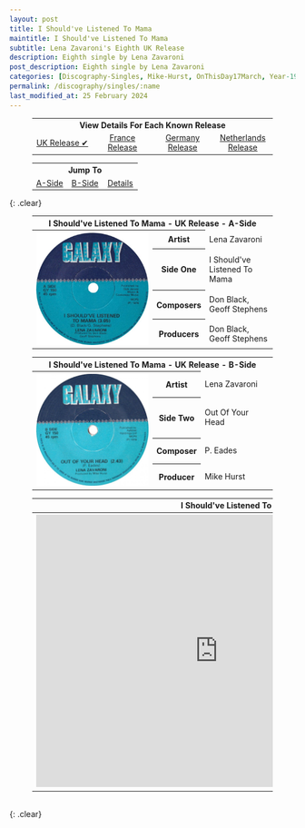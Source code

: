 ```yaml
---
layout: post
title: I Should've Listened To Mama
maintitle: I Should've Listened To Mama
subtitle: Lena Zavaroni's Eighth UK Release
description: Eighth single by Lena Zavaroni
post_description: Eighth single by Lena Zavaroni
categories: [Discography-Singles, Mike-Hurst, OnThisDay17March, Year-1978, Year-1978]
permalink: /discography/singles/:name
last_modified_at: 25 February 2024
---
```


<figure class="fig3">
<table style="text-align:center;">
<tr><th colspan="4">View Details For Each Known Release</th></tr>
<tr><td style="width:25%;"><a href="/discography/singles/1978-03-17-i-shouldve-listened-to-mama-uk">UK Release &#x2714;</a></td><td style="width:25%;"><a href="/discography/singles/1978-i-shouldve-listened-to-mama-france">France Release</a></td><td style="width:25%;"><a href="/discography/singles/1978-i-shouldve-listened-to-mama-germany">Germany Release</a></td><td style="width:25%;"><a href="/discography/singles/1979-i-shouldve-listened-to-mama-netherlands">Netherlands Release</a></td></tr>
</table>
</figure>

<figure class="fig3">
<table style="text-align:center;">
<tr><th colspan="6">Jump To</th></tr>
<tr><td style="width:33%;"><a href="#infobox1">A-Side</a></td><td style="width:34%;"><a href="#infobox2">B-Side</a></td><td style="width:33%;"><a href="#infobox3">Details</a></td></tr>
</table>
</figure>

{: .clear}

<figure class="fig3">
<table>
<tr id="infobox1"><th colspan="3">I Should've Listened To Mama - UK Release - A-Side</th></tr>
<tr><th style="width:50%; vertical-align:top;" rowspan="5" class="top">
<a href="/assets/images/singles/i-shouldve-listened-to-mama/1978-i-shouldve-listened-to-mama-uk-a-side.jpg"><img src="/assets/images/singles/i-shouldve-listened-to-mama/1978-i-shouldve-listened-to-mama-uk-a-side.jpg" class="full-width zoom-in" /></a>
</th></tr>
<tr><th style="width:15%;">Artist</th><td>Lena Zavaroni</td></tr>
<tr><th>Side One</th><td>I Should've Listened To Mama</td></tr>
<tr><th>Composers</th><td>Don Black, Geoff Stephens</td></tr>
<tr><th>Producers</th><td>Don Black, Geoff Stephens</td></tr>
</table>
</figure>

<figure class="fig3">
<table>
<tr id="infobox2"><th colspan="3">I Should've Listened To Mama - UK Release - B-Side</th></tr>
<tr><th style="width:50%; vertical-align:top;" rowspan="5" class="top">
<a href="/assets/images/singles/i-shouldve-listened-to-mama/1978-i-shouldve-listened-to-mama-uk-b-side.jpg"><img src="/assets/images/singles/i-shouldve-listened-to-mama/1978-i-shouldve-listened-to-mama-uk-b-side.jpg" class="full-width zoom-in" /></a>
</th></tr>
<tr><th style="width:15%;">Artist</th><td>Lena Zavaroni</td></tr>
<tr><th>Side Two</th><td>Out Of Your Head</td></tr>
<tr><th>Composer</th><td>P. Eades</td></tr>
<tr><th>Producer</th><td>Mike Hurst</td></tr>
</table>
</figure>

<figure class="fig3">
<table>
<tr id="infobox3"><th colspan="3">I Should've Listened To Mama - Details</th></tr>
<tr><th style="width:50%; vertical-align:top;" rowspan="6" class="top">
<div class="responsive-video"><iframe width="640px" height="480px" src="https://www.youtube.com/embed/?playlist=LAbu1dZeUH0,NYX-2xki--4&rel=0&showinfo=1" frameborder="0" allowfullscreen=""></iframe></div>
</th></tr>
<tr><th style="width:15%;">Label</th><td style="width:50%;">Galaxy: GY 150</td></tr>
<tr><th>Format</th><td>7" Vinyl, 45 rpm Single</td></tr>
<tr><th>Country</th><td>UK</td></tr>
<tr><th>Released</th><td>17 March 1978</td></tr>
<tr><th>45Cat:</th><td><a class="external-link" href="http://www.45cat.com/record/gy150">gy150</a></td></tr>
</table>
</figure>

<br />{: .clear}

